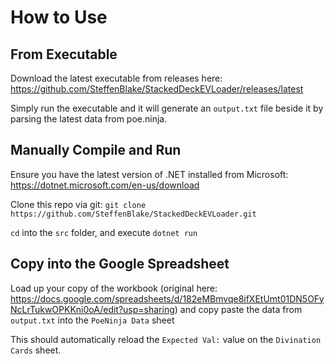 # How to Use

## From Executable

Download the latest executable from releases here: https://github.com/SteffenBlake/StackedDeckEVLoader/releases/latest

Simply run the executable and it will generate an `output.txt` file beside it by parsing the latest data from poe.ninja.

## Manually Compile and Run

Ensure you have the latest version of .NET  installed from Microsoft: https://dotnet.microsoft.com/en-us/download

Clone this repo via git: `git clone https://github.com/SteffenBlake/StackedDeckEVLoader.git`

`cd` into the `src` folder, and execute `dotnet run`

## Copy into the Google Spreadsheet

Load up your copy of the workbook (original here: https://docs.google.com/spreadsheets/d/182eMBmvqe8ifXEtUmt01DN5OFyNcLrTukwOPKKni0oA/edit?usp=sharing) and copy paste the data from `output.txt` into the `PoeNinja Data` sheet

This should automatically reload the `Expected Val:` value on the `Divination Cards` sheet.

